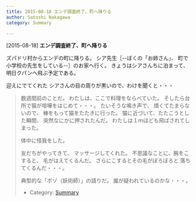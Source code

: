 ```yaml
---
title: 2015-08-18 エンデ調査終了、町へ降りる
author: Satoshi Nakagawa
category: Summary

---
```


[2015-08-18] **エンデ調査終了、町へ降りる** 

 ズパドリ村からエンデの町に降りる。
シア先生［--ぼくの「お姉さん」、
町で小学校の先生をしている--］のお家へ行く。
きょうはシアさんちに泊まって、
明日クパンへ飛ぶ予定である。

 迎えにでてくれた
シアさんの目の周りが黒いので、わけを聞くと・・・

<BLOCKQUOTE>
数週間前のことだ。
わたしは、ここで料理をならべていた。
そしたら台所で猫が喧嘩をはじめて・・・。
たいそうな鳴き声で、
煩くてたまらないので、
棒をもって猫をたたきに行った。
猫に近づいて、たたこうとした瞬間、
突然なにかに押されたんだ。
わたしは１ｍほども飛ばされてしまった。

 体中に怪我をした。

 友だちがやってきて、
マッサージしてくれた。
不思議なことに、腕をこすると、
毛がはえてくるんだ。
さらにこするとその毛がぼろぼろと
落ちてくるんだ・・・。
</BLOCKQOUTE>

 典型的な「ポゾ（妖術師）」の語りだ。
誰が疑われているのかな・・・。

- Category: [Summary](https://merapano.github.io/categories.html#Summary)

